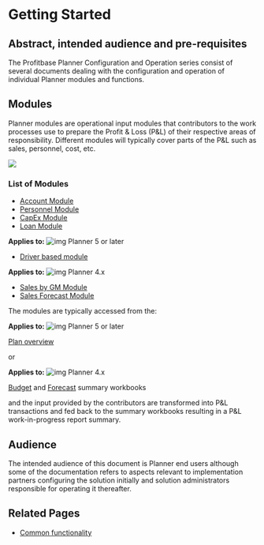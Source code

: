 # Getting Started
## Abstract, intended audience and pre-requisites
The Profitbase Planner Configuration and Operation series consist of several documents dealing with the configuration and operation of individual Planner modules and functions.
<br/>

## Modules
Planner modules are operational input modules that contributors to the work processes use to prepare the Profit & Loss (P&L) of their respective areas of responsibility. Different modules will typically cover parts of the P&L such as sales, personnel, cost, etc.

![](https://profitbasedocs.blob.core.windows.net/plannerimages/getting-started-modules.jpg)
<br/>

### List of Modules
- [Account Module](modules/account.md)
- [Personnel Module](modules/personnel.md)
- [CapEx Module](workbooks/financial-planning/capex.md)
- [Loan Module](workbooks/financial-planning/loan.md)

**Applies to:** ![img](https://profitbasedocs.blob.core.windows.net/icons/yes-icon.png) Planner 5 or later

- [Driver based module](modules/driver-based.md)

**Applies to:** ![img](https://profitbasedocs.blob.core.windows.net/icons/yes-icon.png) Planner 4.x

- [Sales by GM Module](modules/sales-gm.md)
- [Sales Forecast Module](modules/sales-forecast.md)

The modules are typically accessed from the:

**Applies to:** ![img](https://profitbasedocs.blob.core.windows.net/icons/yes-icon.png) Planner 5 or later

[Plan overview](workbooks/financial-planning/plan-overview.md)<br/>

or<br/>

**Applies to:** ![img](https://profitbasedocs.blob.core.windows.net/icons/yes-icon.png) Planner 4.x

[Budget](workbooks/financial-planning/budget.md) and [Forecast](workbooks/financial-planning/forecast.md) summary workbooks

and the input provided by the contributors are transformed into P&L transactions and fed back to the summary workbooks resulting in a P&L work-in-progress report summary.
<br/>

## Audience
The intended audience of this document is Planner end users although some of the documentation refers to aspects relevant to implementation partners configuring the solution initially and solution administrators responsible for operating it thereafter.
<br/>

## Related Pages
-  [Common functionality](getting-started/common-functionality.md)
